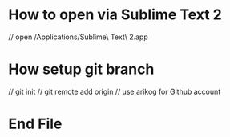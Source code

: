 # How to open via Sublime Text 2
// open /Applications/Sublime\ Text\ 2.app

# How setup git branch

// git init
// git remote add origin <branch name from github>
// use arikog for Github account

# End File
